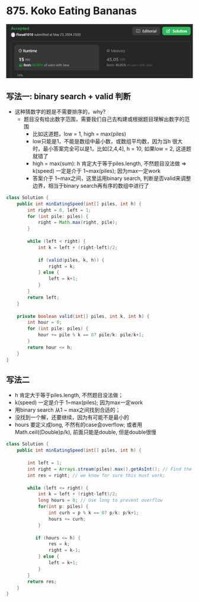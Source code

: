 # 875. Koko Eating Bananas

![alt text](image-3.png)

## 写法一: binary search + valid 判断

- 这种猜数字的题是不需要排序的，why?
    - 题目没有给出数字范围，需要我们自己去构建或根据题目理解出数字的范围
        - 比如这道题，low = 1, high = max(piles)
        - low只能是1，不能是数组中最小数，或数组平均数，因为当h 很大时，最小答案完全可以是1，比如[2,4,4], h = 10, 如果low = 2, 这道题就错了
        -  high = max(sum): h 肯定大于等于piles.length, 不然题目没法做 => k(speed) 一定是介于 1~max(piles); 因为max一定work
        - 答案介于 1~max之间，这里运用binary search, 判断是否valid来调整边界，相当于binary search再有序的数组中进行了

```java
class Solution {
    public int minEatingSpeed(int[] piles, int h) {
        int right = 0, left = 1;
        for (int pile: piles) {
            right = Math.max(right, pile);
        }
        
        while (left < right) {
            int k = left + (right-left)/2;

            if (valid(piles, k, h)) {
                right = k;
            } else {
                left = k+1;
            }
        } 
        return left;
    }

    private boolean valid(int[] piles, int k, int h) {
        int hour = 0;
        for (int pile: piles) {
            hour += pile % k == 0? pile/k: pile/k+1;
        }
        return hour <= h;
    }
}
```

## 写法二
- h 肯定大于等于piles.length, 不然题目没法做；
- k(speed) 一定是介于 1~max(piles); 因为max一定work
- 用binary search 从1 ~ max之间找到合适的；
- 没找到一个解，还要继续，因为有可能不是最小的
- hours 要定义成long, 不然有的case会overflow; 或者用Math.ceil((Double)p/k), 前面只能是double, 但是double很慢

```java
class Solution {
    public int minEatingSpeed(int[] piles, int h) {
        
        int left = 1;
        int right = Arrays.stream(piles).max().getAsInt(); // Find the max value in piles
        int res = right; // we know for sure this must work;

        while (left <= right) {
            int k = left + (right-left)/2;
            long hours = 0; // Use long to prevent overflow
            for(int p: piles) {
                int curh = p % k == 0? p/k: p/k+1;
                hours += curh; 
            }

           if (hours <= h) {
                res = k;
                right = k-1;
            } else {
                left = k+1;
            }
        }
        return res;
    }
}

```